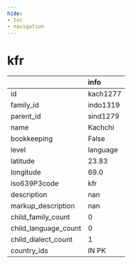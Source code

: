 ```yaml
---
hide:
- toc
- navigation
---
```

# kfr
|                      | info     |
|:---------------------|:---------|
| id                   | kach1277 |
| family_id            | indo1319 |
| parent_id            | sind1279 |
| name                 | Kachchi  |
| bookkeeping          | False    |
| level                | language |
| latitude             | 23.83    |
| longitude            | 69.0     |
| iso639P3code         | kfr      |
| description          | nan      |
| markup_description   | nan      |
| child_family_count   | 0        |
| child_language_count | 0        |
| child_dialect_count  | 1        |
| country_ids          | IN PK    |